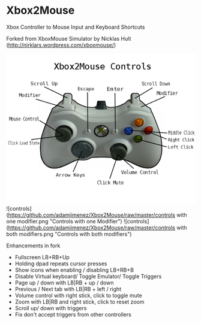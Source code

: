 Xbox2Mouse
===================

Xbox Controller to Mouse Input and Keyboard Shortcuts

Forked from XboxMouse Simulator by Nicklas Hult (http://nirklars.wordpress.com/xboxmouse/)

![controls](https://github.com/adamjimenez/Xbox2Mouse/raw/master/controls.png "Controls")
![controls](https://github.com/adamjimenez/Xbox2Mouse/raw/master/controls with one modifier.png "Controls with one Modifier")
![controls](https://github.com/adamjimenez/Xbox2Mouse/raw/master/controls with both modifiers.png "Controls with both modifiers")

Enhancements in fork
* Fullscreen LB+RB+Up
* Holding dpad repeats cursor presses
* Show icons when enabling / disabling LB+RB+B
* Disable Virtual keyboard/ Toggle Emulator/ Toggle Triggers
* Page up / down with LB|RB + up / down
* Previous / Next tab with LB|RB + left / right
* Volume control with right stick, click to toggle mute
* Zoom with LB|RB and right stick, click to reset zoom
* Scroll up/ down with triggers
* Fix don't accept triggers from other controllers
